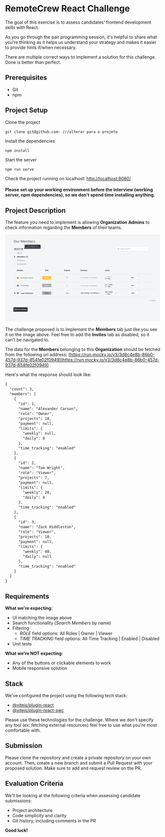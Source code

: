 # RemoteCrew React Challenge
The goal of this exercise is to assess candidates' frontend development skills with React. 

As you go through the pair programming session, it's helpful to share what you're thinking as it helps us understand your strategy and makes it easier to provide hints if/when necessary.

There are multiple correct ways to implement a solution for this challenge. Done is better than perfect.

## Prerequisites
- Git
- npm

## Project Setup
Clone the project
```
git clone git@github.com: ///alterar para o projeto 
```

Install the dependencies
```
npm install
```

Start the server
```
npm run serve
```

Check the project running on localhost: 
[http://localhost:8080/](http://localhost:8080/)

#### Please set up your working environment before the interview (working server, npm dependencies), so we don't spend time installing anything.

## Project Description
The feature you need to implement is allowing **Organization Admins** to check information regarding the **Members** of their teams.

![Members Screenshot](./src/assets/img/members-screen.png)

The challenge proposed is to implement the **Members** tab just like you see it on the image above. Feel free to add the **Invites** tab as disabled, so it can't be navigated to.

The data for the **Members** belonging to this **Organization** should be fetched from the following url address:
[https://run.mocky.io/v3/3d8c4e8b-86b0-457d-937d-854fe02f0949](https://run.mocky.io/v3/3d8c4e8b-86b0-457d-937d-854fe02f0949)

Here's what the response should look like:
```
{
  "count": 3,
  "members": [
    {
      "id": 1,
      "name": "Alexander Carson",
      "role": "Owner",
      "projects": 10,
      "payment": null,
      "limits": {
        "weekly": null,
        "daily": 8
      },
      "time_tracking": "enabled"
    },
    {
      "id": 2,
      "name": "Tom Wright",
      "role": "Viewer",
      "projects": 7,
      "payment": null,
      "limits": {
        "weekly": 20,
        "daily": 4
      },
      "time_tracking": "enabled"
    },
    {
      "id": 3,
      "name": "Zack Hiddleston",
      "role": "Viewer",
      "projects": 10,
      "payment": null,
      "limits": {
        "weekly": 40,
        "daily": null
      },
      "time_tracking": "enabled"
    }
  ]
}
```

## Requirements
**What we're expecting:**
- UI matching the image above
- Search functionality (*Search Members* by name)
- Filtering
  - *ROLE* field options: All Roles | Owner | Viewer
  - *TIME TRACKING* field options: All Time Tracking | Enabled | Disabled
- Unit tests

**What we're NOT expecting:**
- Any of the buttons or clickable elements to work
- Mobile responsive solution

## Stack
We've configured the project using the following tech stack:
- [@vitejs/plugin-react](https://github.com/vitejs/vite-plugin-react/blob/main/packages/plugin-react/README.md)
- [@vitejs/plugin-react-swc](https://github.com/vitejs/vite-plugin-react-swc)

Please use these technologies for the challenge. Where we don't specify any tool (ex: fetching external resources) feel free to use what you're most comfortable with. 

## Submission
Please clone the repository and create a private repository on your own account. Then, create a new branch and submit a Pull Request with your proposed solution. Make sure to add and request review on the PR.

## Evaluation Criteria
We'll be looking at the following criteria when assessing candidate submissions:
- Project architecture
- Code simplicity and clarity
- Git history, including comments in the PR

**Good luck!**
